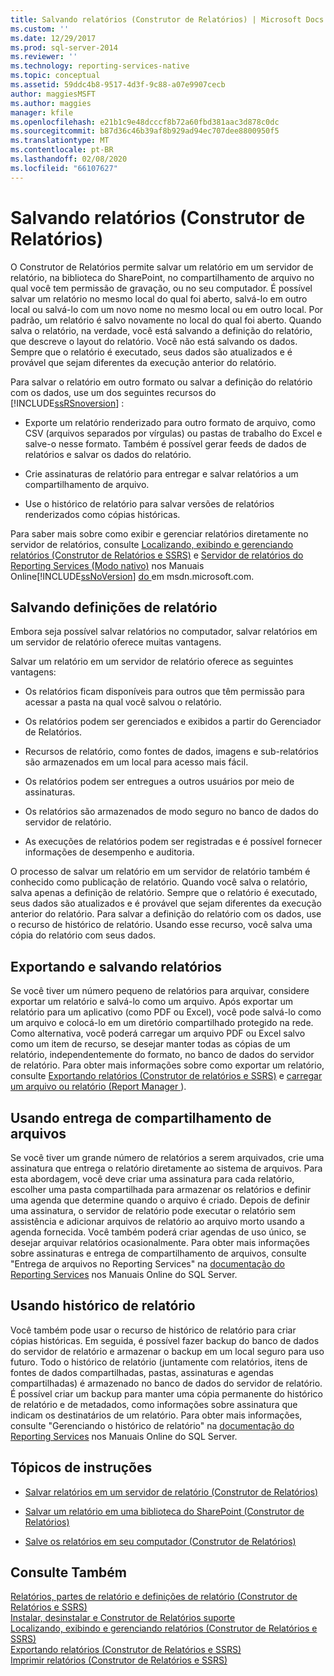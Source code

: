 ```yaml
---
title: Salvando relatórios (Construtor de Relatórios) | Microsoft Docs
ms.custom: ''
ms.date: 12/29/2017
ms.prod: sql-server-2014
ms.reviewer: ''
ms.technology: reporting-services-native
ms.topic: conceptual
ms.assetid: 59ddc4b8-9517-4d3f-9c88-a07e9907cecb
author: maggiesMSFT
ms.author: maggies
manager: kfile
ms.openlocfilehash: e21b1c9e48dcccf8b72a60fbd381aac3d878c0dc
ms.sourcegitcommit: b87d36c46b39af8b929ad94ec707dee8800950f5
ms.translationtype: MT
ms.contentlocale: pt-BR
ms.lasthandoff: 02/08/2020
ms.locfileid: "66107627"
---
```

# <a name="saving-reports-report-builder"></a>Salvando relatórios (Construtor de Relatórios)
  O Construtor de Relatórios permite salvar um relatório em um servidor de relatório, na biblioteca do SharePoint, no compartilhamento de arquivo no qual você tem permissão de gravação, ou no seu computador. É possível salvar um relatório no mesmo local do qual foi aberto, salvá-lo em outro local ou salvá-lo com um novo nome no mesmo local ou em outro local. Por padrão, um relatório é salvo novamente no local do qual foi aberto. Quando salva o relatório, na verdade, você está salvando a definição do relatório, que descreve o layout do relatório. Você não está salvando os dados. Sempre que o relatório é executado, seus dados são atualizados e é provável que sejam diferentes da execução anterior do relatório.  
  
 Para salvar o relatório em outro formato ou salvar a definição do relatório com os dados, use um dos seguintes recursos do [!INCLUDE[ssRSnoversion](../../includes/ssrsnoversion-md.md)] :  
  
-   Exporte um relatório renderizado para outro formato de arquivo, como CSV (arquivos separados por vírgulas) ou pastas de trabalho do Excel e salve-o nesse formato. Também é possível gerar feeds de dados de relatórios e salvar os dados do relatório.  
  
-   Crie assinaturas de relatório para entregar e salvar relatórios a um compartilhamento de arquivo.  
  
-   Use o histórico de relatório para salvar versões de relatórios renderizados como cópias históricas.  
  
 Para saber mais sobre como exibir e gerenciar relatórios diretamente no servidor de relatórios, consulte [Localizando, exibindo e gerenciando relatórios &#40;Construtor de Relatórios e SSRS&#41;](finding-viewing-and-managing-reports-report-builder-and-ssrs.md) e [Servidor de relatórios do Reporting Services &#40;Modo nativo&#41;](../report-server/reporting-services-report-server-native-mode.md) nos Manuais Online[!INCLUDE[ssNoVersion](../../includes/ssnoversion-md.md)] [ do ](https://go.microsoft.com/fwlink/?LinkId=154888) em msdn.microsoft.com.  
  
##  <a name="SavingReportDefinitions"></a>Salvando definições de relatório  
 Embora seja possível salvar relatórios no computador, salvar relatórios em um servidor de relatório oferece muitas vantagens.  
  
 Salvar um relatório em um servidor de relatório oferece as seguintes vantagens:  
  
-   Os relatórios ficam disponíveis para outros que têm permissão para acessar a pasta na qual você salvou o relatório.  
  
-   Os relatórios podem ser gerenciados e exibidos a partir do Gerenciador de Relatórios.  
  
-   Recursos de relatório, como fontes de dados, imagens e sub-relatórios são armazenados em um local para acesso mais fácil.  
  
-   Os relatórios podem ser entregues a outros usuários por meio de assinaturas.  
  
-   Os relatórios são armazenados de modo seguro no banco de dados do servidor de relatório.  
  
-   As execuções de relatórios podem ser registradas e é possível fornecer informações de desempenho e auditoria.  
  
 O processo de salvar um relatório em um servidor de relatório também é conhecido como publicação de relatório. Quando você salva o relatório, salva apenas a definição de relatório. Sempre que o relatório é executado, seus dados são atualizados e é provável que sejam diferentes da execução anterior do relatório. Para salvar a definição do relatório com os dados, use o recurso de histórico de relatório. Usando esse recurso, você salva uma cópia do relatório com seus dados.  
  

  
##  <a name="ExportingAndSavingReports"></a> Exportando e salvando relatórios  
 Se você tiver um número pequeno de relatórios para arquivar, considere exportar um relatório e salvá-lo como um arquivo. Após exportar um relatório para um aplicativo (como PDF ou Excel), você pode salvá-lo como um arquivo e colocá-lo em um diretório compartilhado protegido na rede. Como alternativa, você poderá carregar um arquivo PDF ou Excel salvo como um item de recurso, se desejar manter todas as cópias de um relatório, independentemente do formato, no banco de dados do servidor de relatório. Para obter mais informações sobre como exportar um relatório, consulte [Exportando relatórios &#40;Construtor de relatórios e SSRS&#41;](export-reports-report-builder-and-ssrs.md) e [carregar um arquivo ou relatório &#40;Report Manager ](../reports/upload-a-file-or-report-report-manager.md)&#41;.  
  

  
##  <a name="UsingFileShareDelivery"></a> Usando entrega de compartilhamento de arquivos  
 Se você tiver um grande número de relatórios a serem arquivados, crie uma assinatura que entrega o relatório diretamente ao sistema de arquivos. Para esta abordagem, você deve criar uma assinatura para cada relatório, escolher uma pasta compartilhada para armazenar os relatórios e definir uma agenda que determine quando o arquivo é criado. Depois de definir uma assinatura, o servidor de relatório pode executar o relatório sem assistência e adicionar arquivos de relatório ao arquivo morto usando a agenda fornecida. Você também poderá criar agendas de uso único, se desejar arquivar relatórios ocasionalmente. Para obter mais informações sobre assinaturas e entrega de compartilhamento de arquivos, consulte "Entrega de arquivos no Reporting Services" na [documentação do Reporting Services](https://go.microsoft.com/fwlink/?linkid=121312) nos Manuais Online do SQL Server.  
  

  
##  <a name="UsingReportHistory"></a> Usando histórico de relatório  
 Você também pode usar o recurso de histórico de relatório para criar cópias históricas. Em seguida, é possível fazer backup do banco de dados do servidor de relatório e armazenar o backup em um local seguro para uso futuro. Todo o histórico de relatório (juntamente com relatórios, itens de fontes de dados compartilhadas, pastas, assinaturas e agendas compartilhadas) é armazenado no banco de dados do servidor de relatório. É possível criar um backup para manter uma cópia permanente do histórico de relatório e de metadados, como informações sobre assinatura que indicam os destinatários de um relatório. Para obter mais informações, consulte "Gerenciando o histórico de relatório" na [documentação do Reporting Services](https://go.microsoft.com/fwlink/?linkid=121312) nos Manuais Online do SQL Server.  
  

  
##  <a name="HowTo"></a> Tópicos de instruções  
  
-   [Salvar relatórios em um servidor de relatório &#40;Construtor de Relatórios&#41;](save-reports-to-a-report-server-report-builder.md)  
  
-   [Salvar um relatório em uma biblioteca do SharePoint &#40;Construtor de Relatórios&#41;](save-a-report-to-a-sharepoint-library-report-builder.md)  
  
-   [Salve os relatórios em seu computador &#40;Construtor de Relatórios&#41;](../save-reports-to-your-computer-report-builder.md)  
  

  
## <a name="see-also"></a>Consulte Também  
 [Relatórios, partes de relatório e definições de relatório &#40;Construtor de Relatórios e SSRS&#41;](../report-design/reports-report-parts-and-report-definitions-report-builder-and-ssrs.md)   
 [Instalar, desinstalar e Construtor de Relatórios suporte](../install-uninstall-and-report-builder-support.md)   
 [Localizando, exibindo e gerenciando relatórios &#40;Construtor de Relatórios e SSRS&#41;](finding-viewing-and-managing-reports-report-builder-and-ssrs.md)   
 [Exportando relatórios &#40;Construtor de Relatórios e SSRS&#41;](export-reports-report-builder-and-ssrs.md)   
 [Imprimir relatórios &#40;Construtor de Relatórios e SSRS&#41;](print-reports-report-builder-and-ssrs.md)  
  
  
